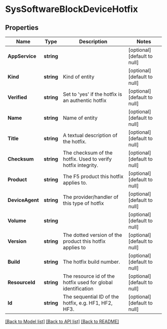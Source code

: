 # SysSoftwareBlockDeviceHotfix

## Properties
Name | Type | Description | Notes
------------ | ------------- | ------------- | -------------
**AppService** | **string** |  | [optional] [default to null]
**Kind** | **string** | Kind of entity | [optional] [default to null]
**Verified** | **string** | Set to &#39;yes&#39; if the hotfix is an authentic hotfix | [optional] [default to null]
**Name** | **string** | Name of entity | [optional] [default to null]
**Title** | **string** | A textual description of the hotfix. | [optional] [default to null]
**Checksum** | **string** | The checksum of the hotfix. Used to verify hotfix integrity. | [optional] [default to null]
**Product** | **string** | The F5 product this hotfix applies to. | [optional] [default to null]
**DeviceAgent** | **string** | The provider/handler of this type of hotfix | [optional] [default to null]
**Volume** | **string** |  | [optional] [default to null]
**Version** | **string** | The dotted version of the product this hotfix applies to | [optional] [default to null]
**Build** | **string** | The hotfix build number. | [optional] [default to null]
**ResourceId** | **string** | The resource id of the hotfix used for global identification | [optional] [default to null]
**Id** | **string** | The sequential ID of the hotfix, e.g. HF1, HF2, HF3. | [optional] [default to null]

[[Back to Model list]](../README.md#documentation-for-models) [[Back to API list]](../README.md#documentation-for-api-endpoints) [[Back to README]](../README.md)


